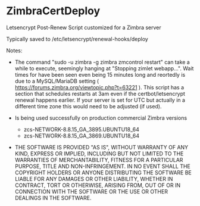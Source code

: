 # ZimbraCertDeploy
Letsencrypt Post-Renew Script customized for a Zimbra server

Typically saved to /etc/letsencrypt/renewal-hooks/deploy

Notes:


* The command "sudo -u zimbra -g zimbra zmcontrol restart" can take a while to execute, seemingly hanging at "Stopping zimlet webapp...". Wait times for have been seen even being 15 minutes long and reortedly is due to a MySQL/MariaDB setting ( https://forums.zimbra.org/viewtopic.php?t=63221 ). This script has a section that schedules restarts at 3am even if the certbot/letsencrypt renewal happens earlier.  If your server is set for UTC but actually in a different time zone this would need to be adjusted (if used).

* Is being used successfully on production commercial Zimbra versions 
  * zcs-NETWORK-8.8.15_GA_3895.UBUNTU18_64
  * zcs-NETWORK-8.8.15_GA_3869.UBUNTU18_64

* THE SOFTWARE IS PROVIDED "AS IS", WITHOUT WARRANTY OF ANY KIND, EXPRESS OR IMPLIED, INCLUDING BUT NOT LIMITED TO THE WARRANTIES OF MERCHANTABILITY, FITNESS FOR A PARTICULAR PURPOSE, TITLE AND NON-INFRINGEMENT. IN NO EVENT SHALL THE COPYRIGHT HOLDERS OR ANYONE DISTRIBUTING THE SOFTWARE BE LIABLE FOR ANY DAMAGES OR OTHER LIABILITY, WHETHER IN CONTRACT, TORT OR OTHERWISE, ARISING FROM, OUT OF OR IN CONNECTION WITH THE SOFTWARE OR THE USE OR OTHER DEALINGS IN THE SOFTWARE.
